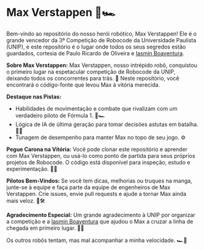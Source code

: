 # Max Verstappen 🤖🏎️

Bem-vindo ao repositório do nosso herói robótico, Max Verstappen! Ele é o grande vencedor da 3ª Competição de Robocode da Universidade Paulista (UNIP), e este repositório é o lugar onde todos os seus segredos estão guardados, cortesia de Paulo Ricardo de Oliveira e [Iasmin Boaventura](https://github.com/iasmin-boaventura).

**Sobre Max Verstappen:**
Max Verstappen, nosso intrépido robô, conquistou o primeiro lugar na espetacular competição de Robocode da UNIP, deixando todos os concorrentes para trás. 🚀 Neste repositório, você encontrará o código-fonte que levou Max à vitória merecida.

**Destaque nas Pistas:**
- Habilidades de movimentação e combate que rivalizam com um verdadeiro piloto de Fórmula 1. 🏁🏎️
- Lógica de IA de última geração para tomar decisões astutas em batalha. 🤖💡
- Tunagem de desempenho para manter Max no topo de seu jogo. ⚙️

**Pegue Carona na Vitória:**
Você pode clonar este repositório e aprender com Max Verstappen, ou usá-lo como ponto de partida para seus próprios projetos de Robocode. O código está disponível para inspeção, estudo e experimentação. 🚗💨

**Pilotos Bem-Vindos:**
Se você tem dicas, melhorias ou truques na manga, junte-se à equipe e faça parte da equipe de engenheiros de Max Verstappen. Crie issues, envie pull requests e ajude a tornar Max ainda mais veloz. 🚀🛠️

**Agradecimento Especial:**
Um grande agradecimento à UNIP por organizar a competição e a [Iasmin Boaventura](https://github.com/iasmin-boaventura) que ajudou o Max a cruzar a linha de chegada em primeiro lugar. 🙌🎉

Os outros robôs tentam, mas mal acompanhar a minha velocidade. 🏎️💨
